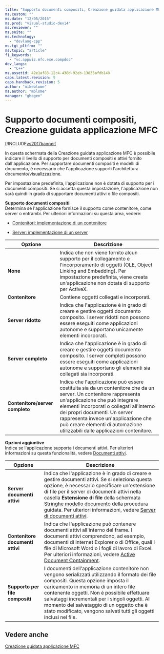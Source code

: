```yaml
---
title: "Supporto documenti compositi, Creazione guidata applicazione MFC | Microsoft Docs"
ms.custom: ""
ms.date: "12/05/2016"
ms.prod: "visual-studio-dev14"
ms.reviewer: ""
ms.suite: ""
ms.technology: 
  - "devlang-cpp"
ms.tgt_pltfrm: ""
ms.topic: "article"
f1_keywords: 
  - "vc.appwiz.mfc.exe.compdoc"
dev_langs: 
  - "C++"
ms.assetid: 42e1af83-12c4-438d-92eb-13835afdb148
caps.latest.revision: 9
caps.handback.revision: 5
author: "mikeblome"
ms.author: "mblome"
manager: "ghogen"
---
```

# Supporto documenti compositi, Creazione guidata applicazione MFC
[!INCLUDE[vs2017banner](../../assembler/inline/includes/vs2017banner.md)]

In questa schermata della Creazione guidata applicazione MFC è possibile indicare il livello di supporto per documenti compositi e attivi fornito dall'applicazione.  Per supportare documenti compositi e modelli di documento, è necessario che l'applicazione supporti l'architettura documento\/visualizzazione.  
  
 Per impostazione predefinita, l'applicazione non è dotata di supporto per i documenti compositi.  Se si accetta questa impostazione, l'applicazione non sarà quindi in grado di supportare documenti attivi o file compositi.  
  
 **Supporto documenti compositi**  
 Determina se l'applicazione fornisce il supporto come contenitore, come server o entrambi.  Per ulteriori informazioni su questa area, vedere:  
  
-   [Contenitori: implementazione di un contenitore](../../mfc/containers-implementing-a-container.md)  
  
-   [Server: implementazione di un server](../../mfc/servers-implementing-a-server.md)  
  
|Opzione|Descrizione|  
|-------------|-----------------|  
|**None**|Indica che non viene fornito alcun supporto per il collegamento e l'incorporamento di oggetti \(OLE, Object Linking and Embedding\).  Per impostazione predefinita, viene creata un'applicazione non dotata di supporto per ActiveX.|  
|**Contenitore**|Contiene oggetti collegati e incorporati.|  
|**Server ridotto**|Indica che l'applicazione è in grado di creare e gestire oggetti documento composito.  I server ridotti non possono essere eseguiti come applicazioni autonome e supportano unicamente elementi incorporati.|  
|**Server completo**|Indica che l'applicazione è in grado di creare e gestire oggetti documento composito.  I server completi possono essere eseguiti come applicazioni autonome e supportano gli elementi sia collegati sia incorporati.|  
|**Contenitore\/server completo**|Indica che l'applicazione può essere costituita sia da un contenitore che da un server.  Un contenitore rappresenta un'applicazione che può integrare elementi incorporati o collegati all'interno dei propri documenti.  Un server rappresenta invece un'applicazione che può creare elementi di automazione utilizzabili dalle applicazioni contenitore.|  
  
 **Opzioni aggiuntive**  
 Indica se l'applicazione supporta i documenti attivi.  Per ulteriori informazioni su questa funzionalità, vedere [Documenti attivi](../../mfc/active-documents.md).  
  
|Opzione|Descrizione|  
|-------------|-----------------|  
|**Server documenti attivi**|Indica che l'applicazione è in grado di creare e gestire documenti attivi.  Se si seleziona questa opzione, è necessario specificare un'estensione di file per il server di documenti attivi nella casella **Estensione di file** della schermata [Stringhe modello documento](../../mfc/reference/document-template-strings-mfc-application-wizard.md) della procedura guidata.  Per ulteriori informazioni, vedere [Server di documenti attivi](../../mfc/active-document-servers.md).|  
|**Contenitore documenti attivi**|Indica che l'applicazione può contenere documenti attivi all'interno del frame.  I documenti attivi comprendono, ad esempio, documenti di Internet Explorer o di Office, quali i file di Microsoft Word o i fogli di lavoro di Excel.  Per ulteriori informazioni, vedere [Active Document Containment](../../mfc/active-document-containment.md).|  
|**Supporto per file compositi**|I documenti dell'applicazione contenitore non vengono serializzati utilizzando il formato dei file compositi.  Questa opzione imposta il caricamento in memoria di un intero file contenente oggetti.  Non è possibile effettuare salvataggi incrementali per i singoli oggetti.  Al momento del salvataggio di un oggetto che è stato modificato, vengono salvati tutti gli oggetti inclusi nel file.|  
  
## Vedere anche  
 [Creazione guidata applicazione MFC](../../mfc/reference/mfc-application-wizard.md)